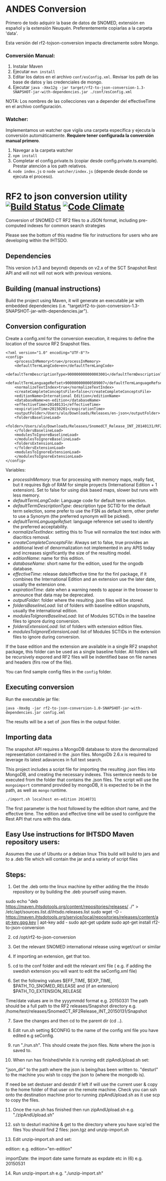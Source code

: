 # ANDES Conversion

Primero de todo adquirir la base de datos de SNOMED, extensión en español y la extensión Neuquén. Preferentemente copiarlas a la carpeta 'data'.

Esta versión del rf2-tojson-conversion impacta directamente sobre Mongo. 


### Conversión Manual:

1) Instalar Maven
2) Ejecutar `mvn install`
3) Editar los datos en el archivo `conf/esConfig.xml`. Revisar los path de las base de datos y las credenciales de mongo.
4) Ejecutar `java -Xmx12g -jar target/rf2-to-json-conversion-1.3-SNAPSHOT-jar-with-dependencies.jar ./conf/esConfig.xml`

NOTA: Los nombres de las collecciones van a depender del effectiveTime en el archivo configuración.

### Watcher:

Implementamos un watcher que vigila una carpeta específica y ejecuta la conversión automáticamente. **Requiere tener configurada la conversión manual primero**.

1) Navegar a la carpeta watcher
2) `npm install`
3) Completar el config.private.ts (copiar desde config.private.ts.example). Prestar atención a los path relativos.
4) `node index.js` o `node watcher/index.js` (depende desde donde se ejecuta el proceso).

# RF2 to json conversion utility [![Build Status](https://travis-ci.org/IHTSDO/rf2-to-json-conversion.svg?branch=master)](https://travis-ci.org/IHTSDO/rf2-to-json-conversion) [![Code Climate](https://codeclimate.com/github/IHTSDO/rf2-to-json-conversion/badges/gpa.svg)](https://codeclimate.com/github/IHTSDO/rf2-to-json-conversion)

Conversion of SNOMED CT RF2 files to a JSON format, including pre-computed indexes for common search strategies

Please see the bottom of this readme file for instructions for users who are developing within the IHTSDO.

## Dependencies

This version (v1.3 and beyond) depends on v2.x of the SCT Snapshot Rest API and will not will not work with previous versions.

## Building (manual instructions)

Build the project using Maven, it will generate an executable jar with embedded dependencies (i.e. "target/rf2-to-json-conversion-1.3-SNAPSHOT-jar-with-dependencies.jar").

## Conversion configuration

Create a config.xml for the conversion execution, it requires to define the location of the source RF2 Snapshot files.

```
<?xml version="1.0" encoding="UTF-8"?>
<config>
    <processInMemory>true</processInMemory>
    <defaultTermLangCode>en</defaultTermLangCode>
    <defaultTermDescriptionType>900000000000003001</defaultTermDescriptionType>
    <defaultTermLanguageRefset>900000000000509007</defaultTermLanguageRefset>
    <normalizeTextIndex>true</normalizeTextIndex>
    <createCompleteConceptsFile>false</createCompleteConceptsFile>
    <editionName>International Edition</editionName>
    <databaseName>en-edition</databaseName>
    <effectiveTime>20140131</effectiveTime>
    <expirationTime>20150201</expirationTime>
    <outputFolder>/Users/alo/Downloads/Releases/en-json</outputFolder>
    <foldersBaselineLoad>
        <folder>/Users/alo/Downloads/Releases/SnomedCT_Release_INT_20140131/RF2Release/Snapshot</folder>
    </foldersBaselineLoad>
    <modulesToIgnoreBaselineLoad>
    </modulesToIgnoreBaselineLoad>
    <foldersExtensionLoad>
    </foldersExtensionLoad>
    <modulesToIgnoreExtensionLoad>
    </modulesToIgnoreExtensionLoad>
</config>
```

Variables:

- _processInMemory_: true for processing with memory maps, really fast, but it requires 8gb of RAM for simple proyects (International Edition + 1 extension). Set to false for using disk based maps, slower but runs with less memory.
- _defaultTermLangCode_: Language code for default term selection.
- _defaultTermDescriptionType_: description type SCTID for the default term selection, some prefer to use the FSN as default term, other prefer to use a Synonym (the preferred synonym will be picked).
- _defaultTermLanguageRefset_: language reference set used to identify the preferred acceptability.
- _normalizeTextIndex_: setting this to True will normalize the text index with diacritics removal.
- _createCompleteConceptsFile_: Always set to false, true provides an additional level of denormalization not implemented in any APIS today and increases significantly the size of the resulting model.
- _editionName_: name for this edition.
- _databaseName_: short name for the edition, used for the ongodb database.
- _effectiveTime_: release date/effective time for the finl package, if it combines the International Edition and an extension use the later date, usually the extension one.
- _expirationTime_: date when a warning needs to appear in the browser to announce that data may be deprecated.
- _outputFolder_: folder where the resulting .json files will be stored.
- _foldersBaselineLoad_: list of folders with baseline edition snapshots, usually the international edition.
- _modulesToIgnoreBaselineLoad_: list of Modules SCTIDs in the baseline files to ignore during conversion.
- _foldersExtensionLoad_: list of folders with extension edition files.
- _modulesToIgnoreExtensionLoad_: list of Modules SCTIDs in the extension files to ignore during conversion.

If the base edition and the extension are available in a single RF2 snapshot package, this folder can be used as a single baseline folder. All folders will be recursively expored and RF2 files will be indentified base on file names and headers (firs row of the file).

You can find sample config files in the `config` folder.

## Executing conversion

Run the executable jar file:

```
java -Xmx8g -jar rf2-to-json-conversion-1.0-SNAPSHOT-jar-with-dependencies.jar config.xml
```

The results will be a set of .json files in the output folder.

## Importing data

The snapshot API requires a MongoDB database to store the denormalized representation contained in the .json files. MongoDb 2.6.x is required to leverage its latest adavances in full text search.

This project includes a script file for importing the resulting .json files into MongoDB, and creating the necessary indexes. This sentence needs to be executed from the folder that contains the .json files. The script will use the `mongoimport` command provided by mongoDB, it is expected to be in the path, as well as `mongo` runtime.

`./import.sh localhost en-edition 20140731`

The first parameter is the host followed by the edition short name, and the effective time. The edition and effective time will be used to configure the Rest API that runs with this data.

## Easy Use instructions for IHTSDO Maven repository users:

Assumes the use of Ubuntu or a debian linux This build will build to jars and to a .deb file which will contain the jar and a variety of script files

## Steps:

1) Get the .deb onto the linux machine by either adding the the ihtsdo repository or by building the .deb yourself using maven.

sudo echo "deb <https://maven.ihtsdotools.org/content/repositories/releases/> ./" > /etc/apt/sources.list.d/ihtsdo.releases.list sudo wget -O - <https://maven.ihtsdotools.org/service/local/repositories/releases/content/apt-key.gpg.key> | apt-key add - sudo apt-get update sudo apt-get install rf2-to-json-conversion

2) cd /opt/rf2-to-json-conversion

3) Get the relevant SNOMED international release using wget/curl or similar

4) If importing an extension, get that too.

5) cd to the conf folder and edit the relevant xml file ( e.g. if adding the swedish extension you will want to edit the seConfig.xml file)

6) Set the following values $EFF_TIME, $EXP_TIME, $PATH_TO_SNOMED_RELEASE and (if an extension) $PATH_TO_EXTENSION_RELEASE

Time/date values are in the yyyymmdd format e.g. 20150331 The path should be a full path to the RF2 releases/Snapshot directory e.g. /home/test/releases/SnomedCT_RF2Release_INT_20150131/Snapshot

7) Save the changes and then cd to the parent dir (cd ..).

8) Edit run.sh setting $CONFIG to the name of the config xml file you have edited e.g seConfig.

9) run "./run.sh". This should create the json files. Note where the json is saved to.

10) When run has finished/while it is running edit zipAndUpload.sh set:

"json_dir" to the path where the json is being/has been written to. "desturl" to the machine you wish to copy the json to (where the mongodb is).

If need be set destuser and destdir if left if will use the current user & copy to the home folder of that user on the remote machine. Check you can ssh onto the destination machine prior to running zipAndUpload.sh as it use scp to copy the files.

11) Once the run.sh has finished then run zipAndUpload.sh e.g. "./zipAndUpload.sh"

12) ssh to desturl machine & get to the directory where you have scp'ed the files You should find 2 files: json.tgz and unzip-import.sh

13) Edit unzip-import.sh and set:

edition: e.g. edition="en-edition"

importDate: the import date same formate as expdate etc in (6) e.g. 20150531

14) Run unzip-import.sh e.g. "./unzip-import.sh"

